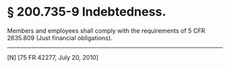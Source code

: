 # § 200.735-9   Indebtedness.

Members and employees shall comply with the requirements of 5 CFR 2635.809 (Just financial obligations).



---

[N] [75 FR 42277, July 20, 2010]




